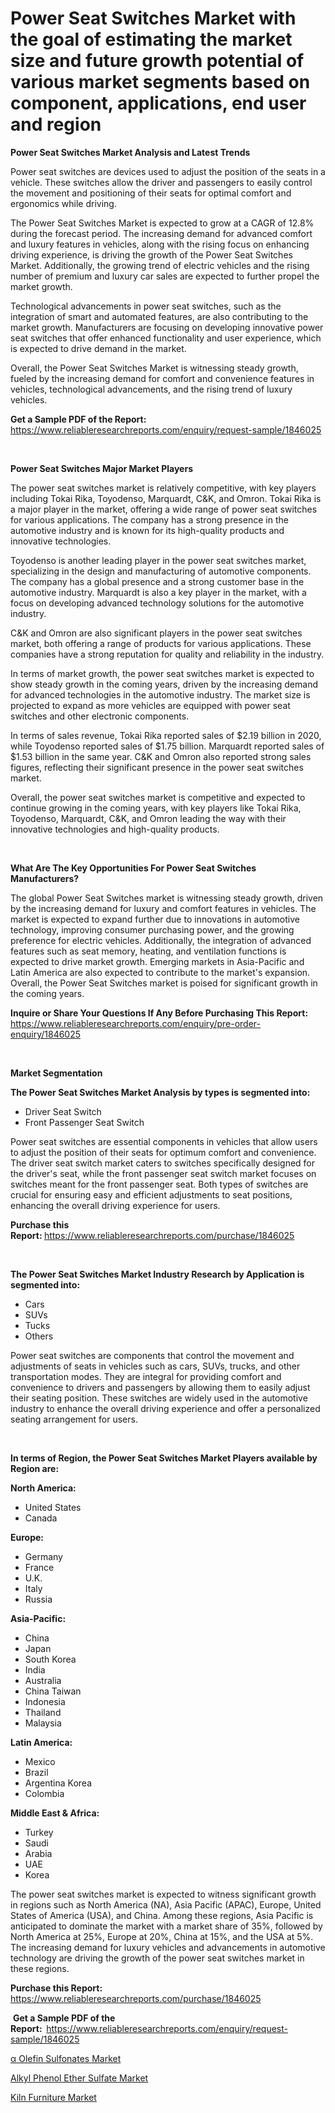 <p><h1>Power Seat Switches Market with the goal of estimating the market size and future growth potential of various market segments based on component, applications, end user and region</h1></p><p><strong>Power Seat Switches Market Analysis and Latest Trends</strong></p>
<p><p>Power seat switches are devices used to adjust the position of the seats in a vehicle. These switches allow the driver and passengers to easily control the movement and positioning of their seats for optimal comfort and ergonomics while driving.</p><p>The Power Seat Switches Market is expected to grow at a CAGR of 12.8% during the forecast period. The increasing demand for advanced comfort and luxury features in vehicles, along with the rising focus on enhancing driving experience, is driving the growth of the Power Seat Switches Market. Additionally, the growing trend of electric vehicles and the rising number of premium and luxury car sales are expected to further propel the market growth.</p><p>Technological advancements in power seat switches, such as the integration of smart and automated features, are also contributing to the market growth. Manufacturers are focusing on developing innovative power seat switches that offer enhanced functionality and user experience, which is expected to drive demand in the market.</p><p>Overall, the Power Seat Switches Market is witnessing steady growth, fueled by the increasing demand for comfort and convenience features in vehicles, technological advancements, and the rising trend of luxury vehicles.</p></p>
<p><strong>Get a Sample PDF of the Report:&nbsp;</strong> <a href="https://www.reliableresearchreports.com/enquiry/request-sample/1846025">https://www.reliableresearchreports.com/enquiry/request-sample/1846025</a></p>
<p>&nbsp;</p>
<p><strong>Power Seat Switches Major Market Players</strong></p>
<p><p>The power seat switches market is relatively competitive, with key players including Tokai Rika, Toyodenso, Marquardt, C&K, and Omron. Tokai Rika is a major player in the market, offering a wide range of power seat switches for various applications. The company has a strong presence in the automotive industry and is known for its high-quality products and innovative technologies.</p><p>Toyodenso is another leading player in the power seat switches market, specializing in the design and manufacturing of automotive components. The company has a global presence and a strong customer base in the automotive industry. Marquardt is also a key player in the market, with a focus on developing advanced technology solutions for the automotive industry.</p><p>C&K and Omron are also significant players in the power seat switches market, both offering a range of products for various applications. These companies have a strong reputation for quality and reliability in the industry.</p><p>In terms of market growth, the power seat switches market is expected to show steady growth in the coming years, driven by the increasing demand for advanced technologies in the automotive industry. The market size is projected to expand as more vehicles are equipped with power seat switches and other electronic components.</p><p>In terms of sales revenue, Tokai Rika reported sales of $2.19 billion in 2020, while Toyodenso reported sales of $1.75 billion. Marquardt reported sales of $1.53 billion in the same year. C&K and Omron also reported strong sales figures, reflecting their significant presence in the power seat switches market.</p><p>Overall, the power seat switches market is competitive and expected to continue growing in the coming years, with key players like Tokai Rika, Toyodenso, Marquardt, C&K, and Omron leading the way with their innovative technologies and high-quality products.</p></p>
<p>&nbsp;</p>
<p><strong>What Are The Key Opportunities For Power Seat Switches Manufacturers?</strong></p>
<p><p>The global Power Seat Switches market is witnessing steady growth, driven by the increasing demand for luxury and comfort features in vehicles. The market is expected to expand further due to innovations in automotive technology, improving consumer purchasing power, and the growing preference for electric vehicles. Additionally, the integration of advanced features such as seat memory, heating, and ventilation functions is expected to drive market growth. Emerging markets in Asia-Pacific and Latin America are also expected to contribute to the market's expansion. Overall, the Power Seat Switches market is poised for significant growth in the coming years.</p></p>
<p><strong>Inquire or Share Your Questions If Any Before Purchasing This Report:</strong> <a href="https://www.reliableresearchreports.com/enquiry/pre-order-enquiry/1846025">https://www.reliableresearchreports.com/enquiry/pre-order-enquiry/1846025</a></p>
<p>&nbsp;</p>
<p><strong>Market Segmentation</strong></p>
<p><strong>The Power Seat Switches Market Analysis by types is segmented into:</strong></p>
<p><ul><li>Driver Seat Switch</li><li>Front Passenger Seat Switch</li></ul></p>
<p><p>Power seat switches are essential components in vehicles that allow users to adjust the position of their seats for optimum comfort and convenience. The driver seat switch market caters to switches specifically designed for the driver's seat, while the front passenger seat switch market focuses on switches meant for the front passenger seat. Both types of switches are crucial for ensuring easy and efficient adjustments to seat positions, enhancing the overall driving experience for users.</p></p>
<p><strong>Purchase this Report:&nbsp;</strong><a href="https://www.reliableresearchreports.com/purchase/1846025">https://www.reliableresearchreports.com/purchase/1846025</a></p>
<p>&nbsp;</p>
<p><strong>The Power Seat Switches Market Industry Research by Application is segmented into:</strong></p>
<p><ul><li>Cars</li><li>SUVs</li><li>Tucks</li><li>Others</li></ul></p>
<p><p>Power seat switches are components that control the movement and adjustments of seats in vehicles such as cars, SUVs, trucks, and other transportation modes. They are integral for providing comfort and convenience to drivers and passengers by allowing them to easily adjust their seating position. These switches are widely used in the automotive industry to enhance the overall driving experience and offer a personalized seating arrangement for users.</p></p>
<p>&nbsp;</p>
<p><strong>In terms of Region, the Power Seat Switches Market Players available by Region are:</strong></p>
<p>
    <p> <strong> North America: </strong>
        <ul>
            <li>United States</li>
            <li>Canada</li>
        </ul>
        </p> 
    <p> <strong> Europe: </strong>
        <ul>
            <li>Germany</li>
            <li>France</li>
            <li>U.K.</li>
            <li>Italy</li>
            <li>Russia</li>
        </ul>
        </p> 
    <p> <strong> Asia-Pacific: </strong>
        <ul>
            <li>China</li>
            <li>Japan</li>
            <li>South Korea</li>
            <li>India</li>
            <li>Australia</li>
            <li>China Taiwan</li>
            <li>Indonesia</li>
            <li>Thailand</li>
            <li>Malaysia</li>
        </ul>
        </p> 
    <p> <strong> Latin America: </strong>
        <ul>
            <li>Mexico</li>
            <li>Brazil</li>
            <li>Argentina Korea</li>
            <li>Colombia</li>
        </ul>
        </p> 
    <p> <strong> Middle East & Africa: </strong>
        <ul>
            <li>Turkey</li>
            <li>Saudi</li>
            <li>Arabia</li>
            <li>UAE</li>
            <li>Korea</li>
        </ul>
    </p>
    </p>
<p><p>The power seat switches market is expected to witness significant growth in regions such as North America (NA), Asia Pacific (APAC), Europe, United States of America (USA), and China. Among these regions, Asia Pacific is anticipated to dominate the market with a market share of 35%, followed by North America at 25%, Europe at 20%, China at 15%, and the USA at 5%. The increasing demand for luxury vehicles and advancements in automotive technology are driving the growth of the power seat switches market in these regions.</p></p>
<p><strong>Purchase this Report: </strong><a href="https://www.reliableresearchreports.com/purchase/1846025">https://www.reliableresearchreports.com/purchase/1846025</a></p>
<p>&nbsp;<strong>Get a Sample PDF of the Report:&nbsp;&nbsp;</strong><a href="https://www.reliableresearchreports.com/enquiry/request-sample/1846025">https://www.reliableresearchreports.com/enquiry/request-sample/1846025</a></p>
<p><strong></strong></p>
<p><p><a href="https://view.publitas.com/reportprime-1/insights-into-a-olefin-sulfonates-market-size-analysing-market-share-trends-and-growth-from-2023-to-2030/">α Olefin Sulfonates Market</a></p><p><a href="https://view.publitas.com/reportprime-1/alkyl-phenol-ether-sulfate-market-size-global-industry-overview-market-segmentation-and-forecast-2023-to-2030/">Alkyl Phenol Ether Sulfate Market</a></p><p><a href="https://view.publitas.com/reportprime-1/kiln-furniture-market-size-global-industry-overview-market-segmentation-and-forecast-2023-to-2030/">Kiln Furniture Market</a></p></p>